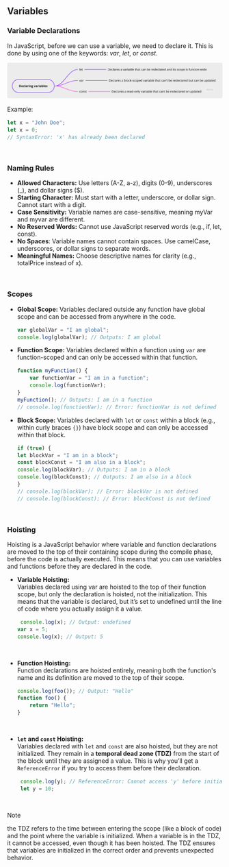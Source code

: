 ## Variables

### Variable Declarations
In JavaScript, before we can use a variable, we need to declare it. This is done by using one of the keywords: *var*, *let*, or *const*.

![Mindmap Variables](../img/declaring-variables.png)

Example: 
```jsx
let x = "John Doe";
let x = 0;
// SyntaxError: 'x' has already been declared
```

&nbsp; 

### Naming Rules
- **Allowed Characters:** Use letters (A-Z, a-z), digits (0-9), underscores (_), and dollar signs ($).
- **Starting Character:** Must start with a letter, underscore, or dollar sign. Cannot start with a digit.
- **Case Sensitivity:** Variable names are case-sensitive, meaning myVar and myvar are different.
- **No Reserved Words:** Cannot use JavaScript reserved words (e.g., if, let, const).
- **No Spaces**: Variable names cannot contain spaces. Use camelCase, underscores, or dollar signs to separate words.
- **Meaningful Names:** Choose descriptive names for clarity (e.g., totalPrice instead of x).

&nbsp; 

### Scopes
- **Global Scope:** Variables declared outside any function have global scope and can be accessed from anywhere in the code.
    
    ```jsx
    var globalVar = "I am global";
    console.log(globalVar); // Outputs: I am global
    ```
    
- **Function Scope:** Variables declared within a function using `var` are function-scoped and can only be accessed within that function.
    
    ```jsx
    function myFunction() {
        var functionVar = "I am in a function";
        console.log(functionVar);
    }
    myFunction(); // Outputs: I am in a function
    // console.log(functionVar); // Error: functionVar is not defined
    ```
    
- **Block Scope:** Variables declared with `let` or `const` within a block (e.g., within curly braces `{}`) have block scope and can only be accessed within that block.

    ```jsx
    if (true) {
    let blockVar = "I am in a block";
    const blockConst = "I am also in a block";
    console.log(blockVar); // Outputs: I am in a block
    console.log(blockConst); // Outputs: I am also in a block
    }
    // console.log(blockVar); // Error: blockVar is not defined
    // console.log(blockConst); // Error: blockConst is not defined
    ```

&nbsp; 

### Hoisting
Hoisting is a JavaScript behavior where variable and function declarations are moved to the top of their containing scope during the compile phase, before the code is actually executed. This means that you can use variables and functions before they are declared in the code.

- **Variable Hoisting:** <br>
  Variables declared using var are hoisted to the top of their function scope, but only the declaration is hoisted, not the initialization. This means that the variable is declared, but it’s set to undefined until the line of code where you actually assign it a value.
   ```jsx
    console.log(x); // Output: undefined
   var x = 5;
   console.log(x); // Output: 5
    ```
<br>

- **Function Hoisting:** <br>
   Function declarations are hoisted entirely, meaning both the function's name and its definition are moved to the top of their scope.
   ```jsx
   console.log(foo()); // Output: "Hello"
   function foo() {
       return "Hello";
   }
    ```
<br>

- **`let` and `const` Hoisting:** <br>
   Variables declared with `let` and `const` are also hoisted, but they are not initialized. They remain in a **temporal dead zone (TDZ)** from the start of the block until they are assigned a value. This is why you’ll get a `ReferenceError` if you try to access them before their declaration.
  ```jsx
   console.log(y); // ReferenceError: Cannot access 'y' before initialization
   let y = 10;
    ```
<br>

> [!NOTE]
> the TDZ refers to the time between entering the scope (like a block of code) and the point where the variable is initialized. When a    variable is in the TDZ, it cannot be accessed, even though it has been hoisted. The TDZ ensures that variables are initialized in the correct order and prevents unexpected behavior.